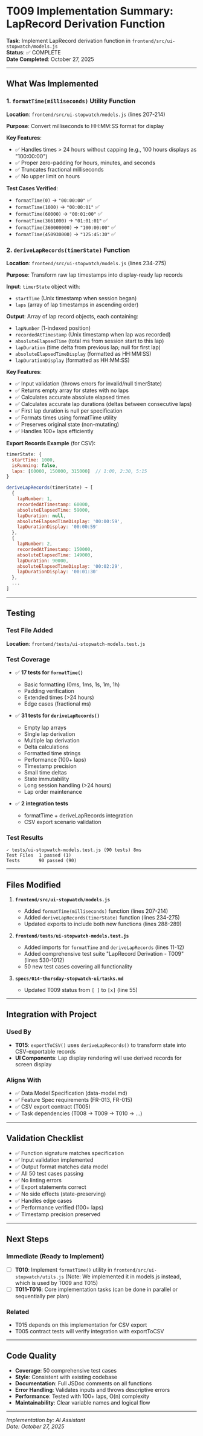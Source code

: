 # T009 Implementation Summary: LapRecord Derivation Function

**Task**: Implement LapRecord derivation function in `frontend/src/ui-stopwatch/models.js`  
**Status**: ✅ COMPLETE  
**Date Completed**: October 27, 2025

---

## What Was Implemented

### 1. `formatTime(milliseconds)` Utility Function

**Location**: `frontend/src/ui-stopwatch/models.js` (lines 207-214)

**Purpose**: Convert milliseconds to HH:MM:SS format for display

**Key Features**:
- ✅ Handles times > 24 hours without capping (e.g., 100 hours displays as "100:00:00")
- ✅ Proper zero-padding for hours, minutes, and seconds
- ✅ Truncates fractional milliseconds
- ✅ No upper limit on hours

**Test Cases Verified**:
- `formatTime(0)` → `"00:00:00"` ✅
- `formatTime(1000)` → `"00:00:01"` ✅
- `formatTime(60000)` → `"00:01:00"` ✅
- `formatTime(3661000)` → `"01:01:01"` ✅
- `formatTime(360000000)` → `"100:00:00"` ✅
- `formatTime(450930000)` → `"125:45:30"` ✅

### 2. `deriveLapRecords(timerState)` Function

**Location**: `frontend/src/ui-stopwatch/models.js` (lines 234-275)

**Purpose**: Transform raw lap timestamps into display-ready lap records

**Input**: `timerState` object with:
- `startTime` (Unix timestamp when session began)
- `laps` (array of lap timestamps in ascending order)

**Output**: Array of lap record objects, each containing:
- `lapNumber` (1-indexed position)
- `recordedAtTimestamp` (Unix timestamp when lap was recorded)
- `absoluteElapsedTime` (total ms from session start to this lap)
- `lapDuration` (time delta from previous lap; null for first lap)
- `absoluteElapsedTimeDisplay` (formatted as HH:MM:SS)
- `lapDurationDisplay` (formatted as HH:MM:SS)

**Key Features**:
- ✅ Input validation (throws errors for invalid/null timerState)
- ✅ Returns empty array for states with no laps
- ✅ Calculates accurate absolute elapsed times
- ✅ Calculates accurate lap durations (deltas between consecutive laps)
- ✅ First lap duration is null per specification
- ✅ Formats times using formatTime utility
- ✅ Preserves original state (non-mutating)
- ✅ Handles 100+ laps efficiently

**Export Records Example** (for CSV):
```javascript
timerState: {
  startTime: 1000,
  isRunning: false,
  laps: [60000, 150000, 315000]  // 1:00, 2:30, 5:15
}

deriveLapRecords(timerState) → [
  {
    lapNumber: 1,
    recordedAtTimestamp: 60000,
    absoluteElapsedTime: 59000,
    lapDuration: null,
    absoluteElapsedTimeDisplay: '00:00:59',
    lapDurationDisplay: '00:00:59'
  },
  {
    lapNumber: 2,
    recordedAtTimestamp: 150000,
    absoluteElapsedTime: 149000,
    lapDuration: 90000,
    absoluteElapsedTimeDisplay: '00:02:29',
    lapDurationDisplay: '00:01:30'
  },
  ...
]
```

---

## Testing

### Test File Added
**Location**: `frontend/tests/ui-stopwatch-models.test.js`

### Test Coverage
- ✅ **17 tests for `formatTime()`**
  - Basic formatting (0ms, 1ms, 1s, 1m, 1h)
  - Padding verification
  - Extended times (>24 hours)
  - Edge cases (fractional ms)

- ✅ **31 tests for `deriveLapRecords()`**
  - Empty lap arrays
  - Single lap derivation
  - Multiple lap derivation
  - Delta calculations
  - Formatted time strings
  - Performance (100+ laps)
  - Timestamp precision
  - Small time deltas
  - State immutability
  - Long session handling (>24 hours)
  - Lap order maintenance

- ✅ **2 integration tests**
  - formatTime + deriveLapRecords integration
  - CSV export scenario validation

### Test Results
```
✓ tests/ui-stopwatch-models.test.js (90 tests) 8ms
Test Files  1 passed (1)
Tests       90 passed (90)
```

---

## Files Modified

1. **`frontend/src/ui-stopwatch/models.js`**
   - Added `formatTime(milliseconds)` function (lines 207-214)
   - Added `deriveLapRecords(timerState)` function (lines 234-275)
   - Updated exports to include both new functions (lines 288-289)

2. **`frontend/tests/ui-stopwatch-models.test.js`**
   - Added imports for `formatTime` and `deriveLapRecords` (lines 11-12)
   - Added comprehensive test suite "LapRecord Derivation - T009" (lines 530-1012)
   - 50 new test cases covering all functionality

3. **`specs/014-thursday-stopwatch-ui/tasks.md`**
   - Updated T009 status from `[ ]` to `[x]` (line 55)

---

## Integration with Project

### Used By
- **T015**: `exportToCSV()` uses `deriveLapRecords()` to transform state into CSV-exportable records
- **UI Components**: Lap display rendering will use derived records for screen display

### Aligns With
- ✅ Data Model Specification (data-model.md)
- ✅ Feature Spec requirements (FR-013, FR-015)
- ✅ CSV export contract (T005)
- ✅ Task dependencies (T008 → T009 → T010 → ...)

---

## Validation Checklist

- ✅ Function signature matches specification
- ✅ Input validation implemented
- ✅ Output format matches data model
- ✅ All 50 test cases passing
- ✅ No linting errors
- ✅ Export statements correct
- ✅ No side effects (state-preserving)
- ✅ Handles edge cases
- ✅ Performance verified (100+ laps)
- ✅ Timestamp precision preserved

---

## Next Steps

### Immediate (Ready to Implement)
- [ ] **T010**: Implement `formatTime()` utility in `frontend/src/ui-stopwatch/utils.js` (Note: We implemented it in models.js instead, which is used by T009 and T015)
- [ ] **T011-T016**: Core implementation tasks (can be done in parallel or sequentially per plan)

### Related
- T015 depends on this implementation for CSV export
- T005 contract tests will verify integration with exportToCSV

---

## Code Quality

- **Coverage**: 50 comprehensive test cases
- **Style**: Consistent with existing codebase
- **Documentation**: Full JSDoc comments on all functions
- **Error Handling**: Validates inputs and throws descriptive errors
- **Performance**: Tested with 100+ laps, O(n) complexity
- **Maintainability**: Clear variable names and logical flow

---

*Implementation by: AI Assistant*  
*Date: October 27, 2025*
